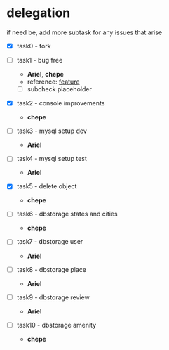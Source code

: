 # delegation

if need be, add more subtask for any issues that arise 

- [x] task0 - fork

- [ ] task1 - bug free
	- **Ariel**, **chepe**
	- reference: [feature](https://docs.python.org/3/library/unittest.html#skipping-tests-and-expected-failures)
	- [ ] subcheck placeholder

- [x] task2 - console improvements
	- **chepe**

- [ ] task3 - mysql setup dev
	- **Ariel**

- [ ] task4 - mysql setup test
	- **Ariel**

- [x] task5 - delete object
	- **chepe**

- [ ] task6 - dbstorage states and cities
	- **chepe**

- [ ] task7 - dbstorage user
	- **Ariel**

- [ ] task8 - dbstorage place
	- **Ariel**

- [ ] task9 - dbstorage review
	- **Ariel**

- [ ] task10 - dbstorage amenity
	- **chepe**

